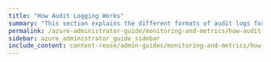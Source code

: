 ```yaml
---
title: "How Audit Logging Works"
summary: "This section explains the different formats of audit logs for file system operationsthat Qumulo Core generates whenever a connected client sends a request to a Qumulo cluster."
permalink: /azure-administrator-guide/monitoring-and-metrics/how-audit-logging-works.html
sidebar: azure_administrator_guide_sidebar
include_content: content-reuse/admin-guides/monitoring-and-metrics/how-audit-logging-works.md
---
```

